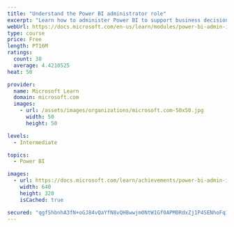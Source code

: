 ```yaml
---
title: "Understand the Power BI administrator role"
excerpt: "Learn how to administer Power BI to support business decisions backed by data."
webUrl: https://docs.microsoft.com/en-us/learn/modules/power-bi-admin-intro/
type: course
price: Free
length: PT16M
ratings:
  count: 38
  average: 4.4210525
heat: 50

provider:
  name: Microsoft Learn
  domain: microsoft.com
  images:
    - url: /assets/images/organizations/microsoft.com-50x50.jpg
      width: 50
      height: 50

levels:
  - Intermediate

topics:
  - Power BI

images:
  - url: https://docs.microsoft.com/learn/achievements/power-bi-admin-intro-social.png
    width: 640
    height: 320
    isCached: true

secured: "qgfShbnhA3fN+oGJ84vQaYfN8vQH8wwjm0NtW1Gf0APM0RdxZj1P4SENhoFq1AGi/ylgHw8hPCb8PkJJL1Y7IEX0t19TfVT0hGZRzp6JUzbdbaA05/H7SOLn10DiyNc1/dRRypiCKfqmXkFZfz2XtfYbACAkWnn5jfKAQ85QpHFHjWqKCYW4Sa6zMkaiLdGkQyJ3yTabH9+P1Ajr3N8Qlam8mKUK5jYpyPVdP9/gQKr0KST62/DyoJ0etd4MpgNQEaLsA3LsNmylLF8f/SAOI2ONbNcIWMWsM8cv0sRxbGl3DxBh1fpLOkUN7zcnnhrL186xVgVnMActOzx7NhFm2bpzrunkhxtJjABycaqVkWjLB8o3L6xj0XGaQmRwYwOA3HJ50HPVSJcqZEQ9K9cibwC/VaR/YfmJtO+Zs1xjwhM=;eZNabZnJW5RAMAhgUTmt5A=="
---
```


